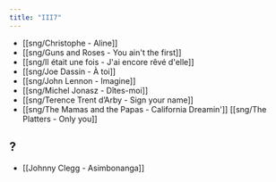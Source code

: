 ```yaml
---
title: "III7"
---
```


- [[sng/Christophe - Aline]]
- [[sng/Guns and Roses - You ain't the first]]
- [[sng/Il était une fois - J'ai encore rêvé d'elle]]
- [[sng/Joe Dassin - À toi]]
- [[sng/John Lennon - Imagine]]
- [[sng/Michel Jonasz - Dîtes-moi]]
- [[sng/Terence Trent d’Arby - Sign your name]]
- [[sng/The Mamas and the Papas - California Dreamin']]
  [[sng/The Platters - Only you]]

## ?

- [[Johnny Clegg - Asimbonanga]]
